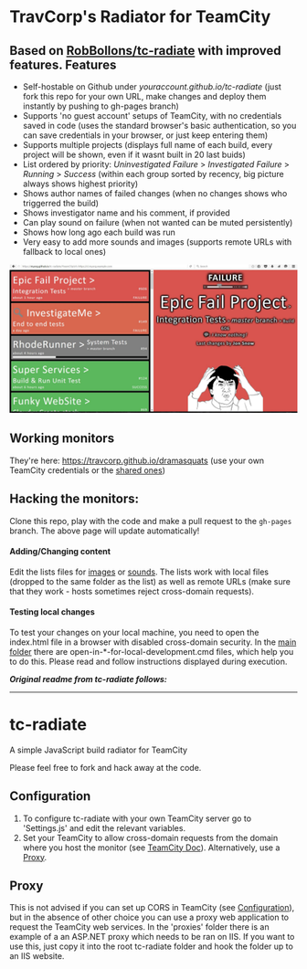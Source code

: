 TravCorp's Radiator for TeamCity
==========
Based on [RobBollons/tc-radiate](https://github.com/RobBollons/tc-radiate) with improved features.
Features
-------------
* Self-hostable on Github under _youraccount.github.io/tc-radiate_ (just fork this repo for your own URL, make changes and deploy them instantly by pushing to gh-pages branch)
* Supports 'no guest account' setups of TeamCity, with no credentials saved in code (uses the standard browser's basic authentication, so you can save credentials in your browser, or just keep entering them)
* Supports multiple projects (displays full name of each build, every project will be shown, even if it wasnt built in 20 last buids)
* List ordered by priority: _Uninvestigated Failure_ > _Investigated Failure_ > _Running_ > _Success_ (within each group sorted by recency, big picture always shows highest priority)
* Shows author names of failed changes (when no changes shows who triggerred the build)
* Shows investigator name and his comment, if provided
* Can play sound on failure (when not wanted can be muted persistently)
* Shows how long ago each build was run
* Very easy to add more sounds and images (supports remote URLs with fallback to local ones)

<img src="screenshot.jpg" width="600" />


Working monitors
-------------
They're here: https://travcorp.github.io/dramasquats
(use your own TeamCity credentials or the [shared ones](http://ttcwiki/display/itropics/Passwords+to+the+build+infrastructure#Passwordstothebuildinfrastructure-teamcitysharedaccount))

Hacking the monitors:
-------------
Clone this repo, play with the code and make a pull request to the `gh-pages` branch. The above page will update automatically!

#### Adding/Changing content
Edit the lists files for [images](https://github.com/travcorp/supersauce/blob/gh-pages/Content/images/!List.js) or [sounds](https://github.com/travcorp/supersauce/blob/gh-pages/Content/sounds/!List.js). The lists work with local files (dropped to the same folder as the list) as well as remote URLs (make sure that they work - hosts sometimes reject cross-domain requests).

#### Testing local changes
To test your changes on your local machine, you need to open the index.html file in a browser with disabled cross-domain security. In the [main folder](https://github.com/travcorp/supersauce) there are open-in-*-for-local-development.cmd files, which help you to do this. Please read and follow instructions displayed during execution.


**_Original readme from tc-radiate follows:_**

-------------

tc-radiate
==========
A simple JavaScript build radiator for TeamCity

Please feel free to fork and hack away at the code.

Configuration
-------------
1. To configure tc-radiate with your own TeamCity server go to 'Settings.js' and edit the relevant variables.
2. Set your TeamCity to allow cross-domain requests from the domain where you host the monitor (see [TeamCity Doc](https://confluence.jetbrains.com/display/TCD9/REST+API#RESTAPI-CORSSupport)). Alternatively, use a [Proxy](#proxy).

Proxy
-----
This is not advised if you can set up CORS in TeamCity (see [Configuration](#configuration)), but in the absence of other choice you can use a proxy web application to request the TeamCity web services. In the 'proxies' folder there is an example of a an ASP.NET proxy which needs to be ran on IIS. If you want to use this, just copy it into the root tc-radiate folder and hook the folder up to an IIS website.
